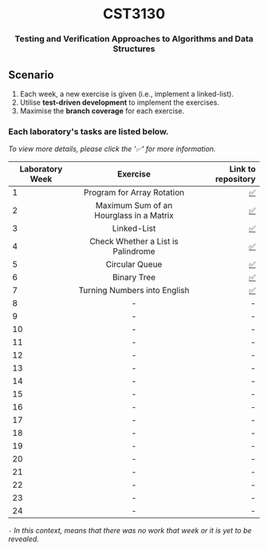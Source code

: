 <h1 align="center"> CST3130</h1>

<h3 align="center"> Testing and Verification Approaches to Algorithms and Data Structures </h3>
  
  ## Scenario
1. Each week, a new exercise is given (i.e., implement a linked-list).
2. Utilise **test-driven development** to implement the exercises.
3. Maximise the **branch coverage** for each exercise.


  ### **Each laboratory's tasks are listed below.**

_To view more details, please click the '✅' for more information._

| Laboratory Week        | Exercise         | Link to repository |
| ---------------------- |:------------: | -------------------------------: |
| 1           | Program for Array Rotation | [✅](./src/lab1)              |
| 2           | Maximum Sum of an Hourglass in a Matrix      |        [✅](./src/lab2)          |
| 3           | Linked-List      |         [✅](./src/lab3)         |
| 4           | Check Whether a List is Palindrome |         [✅](./src/lab4)     |
| 5           |    Circular Queue   |           [✅](./src/lab5)      |
| 6           | Binary Tree      |         [✅](./src/lab6)          |
| 7           | Turning Numbers into English | [✅](./src/lab7)               |
| 8           | -      |        -         |
| 9           | -      |    -               |
| 10          | -      |    -               |
| 11          | - | -              |
| 12          | -      |  -  |
| 13          | -      |    - |
| 14          | - | - |
| 15          | -      |   - |
| 16          | -      |    - |
| 17          | - | - |
| 18          | -      |   - |
| 19          | -     |  -  |
| 20          | - | - |
| 21          | -      |   - |
| 22          | -      |    - |
| 23          | - | - |
| 24          | - | - |
_`-` In this context, means that there was no work that week or it is yet to be revealed._